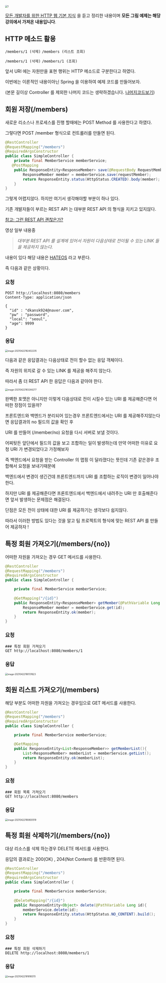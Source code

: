<img src="https://tva1.sinaimg.cn/large/008eGmZEgy1gpiejhlmqoj30lc0dwmzx.jpg" alt="1" style="zoom: 50%;" />

[모든 개발자를 위한 HTTP 웹 기본 지식](https://www.inflearn.com/course/http-웹-네트워크/dashboard) 을 듣고 정리한 내용이며 **모든 그림 예제는 해당 강의에서 가져온 내용입니다**.





## HTTP 메소드 활용 



`/members/1 (삭제)` `/members (리스트 조회)` 

`/members/1 (삭제)` `/members/1 (조회)`

앞서 URI 에는 자원만을 표현  행위는 HTTP 메소드로 구분한다고 하였다.

이번에는 이론적인 내용이아닌 Spring  을 이용하여 예제 코드를 만들어보자.

(본문 길이상 Controller 를 제외한 나머지 코드는 생략하겠습니다.  [나머지코드보기](https://github.com/KJJ924/BASE-HTTP/tree/main/src/main/java/study/http))



## 회원 저장(/members)

새로운 리소스나 프로세스를 진행 할때에는 POST Method 를 사용한다고 하였다.

그렇다면 POST /member 형식으로 컨트롤러를 만들면 된다.

```java
@RestController
@RequestMapping("/members")
@RequiredArgsConstructor
public class SimpleController {
    private final MemberService memberService;
   @PostMapping
    public ResponseEntity<ResponseMember> save(@RequestBody RequestMember requestMember){
        ResponseMember member = memberService.save(requestMember);
        return ResponseEntity.status(HttpStatus.CREATED).body(member);
    }
}
```

그렇게 어렵지않다. 하지만 여기서 생각해야할 부분이 하나 있다.

기존 개발자들이 부르는 REST API 는 대부분 REST API 의 형식을 지키고 있지않다. 

[참고: 그런 REST API 괜찮은가?](https://tv.naver.com/v/2292653)

영상 일부 내용중 

> *대부분 REST API 를 설계에 있어서 자원이 다음상태로 전이될 수 있는 LINK 들을 제공하지 않는다.*

내용이 있다 해당 내용은 [HATEOS](https://en.wikipedia.org/wiki/HATEOAS) 라고 부른다.

즉 다음과 같은 상황이다.



### **요청**

```http
POST http://localhost:8080/members
Content-Type: application/json
  
{
  "id" : "dkansk924@naver.com",
  "pw" : "password",
  "local": "seoul",
  "age": 9999
}
```

### **응답**

<img src="https://tva1.sinaimg.cn/large/008i3skNgy1gpsnlaeux0j30r20lytaq.jpg" alt="image-20210422182402235" style="zoom:50%;" />

다음과 같은 응답결과는 다음상태로 전이 할수 없는 응답 객체이다.

즉 자원의 위치로 갈 수 있는 LINK 를 제공을 해주지 않는다. 



따라서 좀 더 REST API 한 응답은 다음과 같아야 한다.

<img src="https://tva1.sinaimg.cn/large/008i3skNgy1gpsnlgp596j30qi0kq0um.jpg" alt="image-20210422183244277" style="zoom:50%;" />

완벽한 포맷은 아니지만 이렇게 다음상대로 전이 시킬수 있는 URI 를 제공해준다면 어떠한 장점이 있을까?

프론트엔드와 백엔드가 분리되어 있는경우 프론트엔드에서는 URI 를 제공해주지않는다면 응답결과의 no 필드의 값을 확인 후

URI 를 만들어 (/member/no) 요청을 다시 서버로 보낼 것이다.

어찌됫든 앞단에서 필드의 값을 보고 조합하는 일이 발생하는데 만약 어떠한 이유로 요청 URI 가 변경되었다고 가정해보자

즉 백엔드에서 요청을 받는 Controller 의 맵핑 이 달라졌다는 뜻인데 기존 같은경우 조합해서 요청을 보내기때문에

백엔드에서 변경이 생긴건데 프론트엔드까지 URI 를 조합하는 로직이 변경이 일어나야한다.

하지만 URI 를 제공해준다면 프론트엔드에서 백엔드에서 내려주는 URI 만 호출해준다면 앞서 발생하는 문제점은 해결된다.



단점은 모든 전이 상태에 대한 URI 를 제공하기는 생각보다 쉽지않다.

따라서 이러한 방법도 있다는 것을 알고 팀 프로젝트의 형식에 맞는 REST API 를 만들어 제공하자 !

 

## 특정 회원 가져오기(/members/{no})

어떠한 자원을 가져오는 경우 GET 메서드를 사용한다.

```java
@RestController
@RequestMapping("/members")
@RequiredArgsConstructor
public class SimpleController {

    private final MemberService memberService;
    
    @GetMapping("/{id}")
    public ResponseEntity<ResponseMember> getMember(@PathVariable Long id){
        ResponseMember member = memberService.get(id);
        return ResponseEntity.ok(member);
    }
}
```



### **요청**

```http
### 특정 회원 가져오기
GET http://localhost:8080/members/1
```



### **응답**

<img src="https://tva1.sinaimg.cn/large/008i3skNgy1gpsof2jyatj30qm0lsdht.jpg" alt="image-20210422190131623" style="zoom:50%;" />



## 회원 리스트 가져오기(/members)

해당 부분도 어떠한 자원을 가져오는 경우임으로 GET 메서드를 사용한다.

```java
@RestController
@RequestMapping("/members")
@RequiredArgsConstructor
public class SimpleController {

    private final MemberService memberService;

    @GetMapping
    public ResponseEntity<List<ResponseMember>> getMemberList(){
        List<ResponseMember> memberList = memberService.getList();
        return ResponseEntity.ok(memberList);
    }
}
```



### 요청

```http
### 회원 목록 가져오기
GET http://localhost:8080/members
```

### **응답**

<img src="https://tva1.sinaimg.cn/large/008i3skNgy1gpsolw2l8ij30rm0xegt4.jpg" alt="image-20210422190800519" style="zoom:50%;" />



## 특정 회원 삭제하기(/members/{no})

대상 리소스를 삭제 하는경우 DELETE 메서드를 사용한다.

응답의 결과로는  200(OK) , 204(Not Content) 를 반환하면 된다.

```java
@RestController
@RequestMapping("/members")
@RequiredArgsConstructor
public class SimpleController {

    private final MemberService memberService;
  
    @DeleteMapping("/{id}")
    public ResponseEntity<Object> delete(@PathVariable Long id){
        memberService.delete(id);
        return ResponseEntity.status(HttpStatus.NO_CONTENT).build();
    }
}
```



### 요청

```http
### 특정 회원 삭제하기
DELETE http://localhost:8080/members/1
```

### 응답

<img src="https://tva1.sinaimg.cn/large/008i3skNgy1gpsowgzv74j30po0cet9s.jpg" alt="image-20210422191816570" style="zoom:50%;" />

